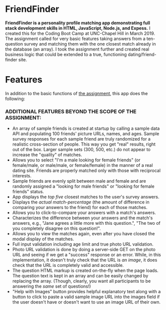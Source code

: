 # FriendFinder

**FriendFinder is a personality profile matching app demonstrating full stack development skills in HTML, JavaScript, Node.js, and Expess.** I created this for the Coding Boot Camp at UNC-Chapel Hill in March 2019. The assignment called for very basic features taking answers from a ten-question survey and matching them with the one closest match already in the database (an array). I took the assignment further and created real business logic that could be extended to a true, functioning dating/friend-finder site.

# Features
In addition to the basic functions of [the assignment](homework_instructions.md), this app does the following:

### ADDITIONAL FEATURES BEYOND THE SCOPE OF THE ASSIGNMENT:
* An array of sample friends is created at startup by calling a sample data API and populating 100 friends' picture URLs, names, and ages. Sample survey responses for each sample friend are truly randomized for a realistic cross-section of people. This way you get "real" results, right out of the box. Larger sample sets (300, 500, etc.) do not appear to increase the "quality" of matches.
* Allows you to select "I'm a male looking for female friends" (or female/male, or male/male, or female/female) in the manner of a real dating site. Friends are properly matched only with those with reciprocal interests.
* Sample friends are evenly split between male and female and are randomly assigned a "looking for male friends" or "looking for female friends" status.
* App displays the *top five* closest matches to the user's survey answers.
* Displays the *actual match-percentage* (the amount of difference in comparing your answers to the friend) for each of those matches.
* Allows you to click-to-compare your answers with a match's answers.
* Characterizes the difference between your answers and the match's answers, e.g., "Jane agrees a little more with this question.", "The two of you completely disagree on this question!".
* Allows you to view the matches again, even after you have closed the modal display of the matches.
* Full input validation including age limit and true photo URL validation.
* Photo URL validation is done by doing a server-side GET on the photo URL and seeing if we get a "success" response or an error. While, in this implementation, it doesn't truly check that the URL is *an image*, it does check that the URL is completely valid and accessible.
* The question HTML markup is created on-the-fly when the page loads. The question text is kept in an array and can be easily changed by replacing the array. (Though, clearly, you want all participants to be answering the *same* set of questions!)
* "Help with Images" button provides helpful explanatory text along with a button to click to paste a valid sample image URL into the images field if the user doesn't have or doesn't want to use an image URL of their own.